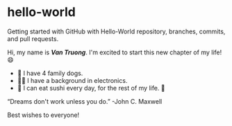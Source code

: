 # hello-world
Getting started with GitHub with Hello-World repository, branches, commits, and pull requests.

Hi, my name is **_Van Truong_**. I'm excited to start this new chapter of my life! :smile:
* :dog: I have 4 family dogs. 
* :battery::electric_plug: I have a background in electronics.
* :sushi: I can eat sushi every day, for the rest of my life. :hand_over_mouth:

“Dreams don't work unless you do.” -John C. Maxwell 
<p>Best wishes to everyone! </p>

